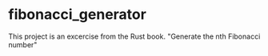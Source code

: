 # fibonacci_generator

This project is an excercise from the Rust book. "Generate the nth Fibonacci number"